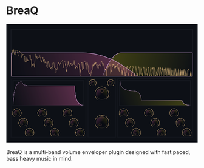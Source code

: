 # BreaQ

![Alt text](/Images/Main.png?raw=true "Title")

BreaQ is a multi-band volume enveloper plugin designed with fast paced, bass heavy music in mind.
